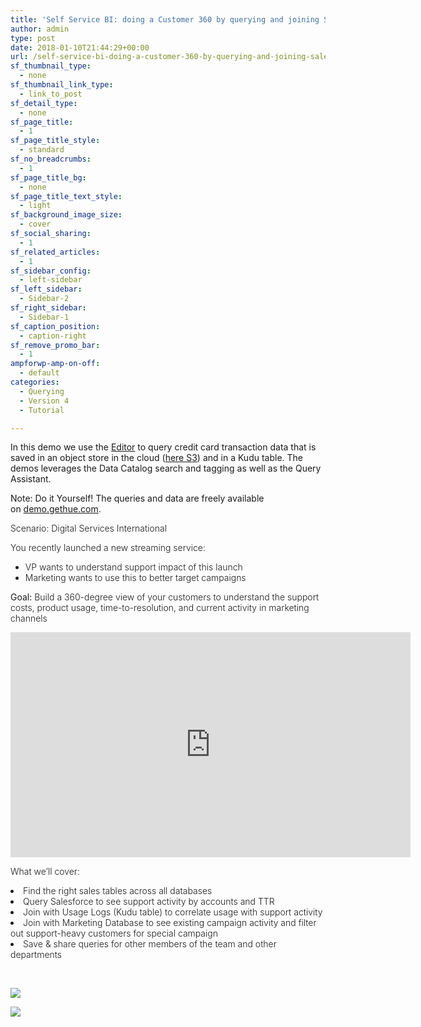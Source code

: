 ```yaml
---
title: 'Self Service BI: doing a Customer 360 by querying and joining Salesforce, Marketing and log datasets'
author: admin
type: post
date: 2018-01-10T21:44:29+00:00
url: /self-service-bi-doing-a-customer-360-by-querying-and-joining-salesforce-marketing-and-log-datasets/
sf_thumbnail_type:
  - none
sf_thumbnail_link_type:
  - link_to_post
sf_detail_type:
  - none
sf_page_title:
  - 1
sf_page_title_style:
  - standard
sf_no_breadcrumbs:
  - 1
sf_page_title_bg:
  - none
sf_page_title_text_style:
  - light
sf_background_image_size:
  - cover
sf_social_sharing:
  - 1
sf_related_articles:
  - 1
sf_sidebar_config:
  - left-sidebar
sf_left_sidebar:
  - Sidebar-2
sf_right_sidebar:
  - Sidebar-1
sf_caption_position:
  - caption-right
sf_remove_promo_bar:
  - 1
ampforwp-amp-on-off:
  - default
categories:
  - Querying
  - Version 4
  - Tutorial

---
```

In this demo we use the [Editor][1] to query credit card transaction data that is saved in an object store in the cloud ([here S3][2]) and in a Kudu table. The demos leverages the Data Catalog search and tagging as well as the Query Assistant.

Note: Do it Yourself! The queries and data are freely available on [demo.gethue.com][3].

<span style="font-weight: 300;">Scenario: Digital Services International</span>

<span style="font-weight: 300;">You recently launched a new streaming service:</span>

<li style="list-style-type: none;">
  <ul>
    <li style="font-weight: 400;">
      <span style="font-weight: 300;">VP wants to understand support impact of this launch</span>
    </li>
    <li style="font-weight: 400;">
      <span style="font-weight: 300;">Marketing wants to use this to better target campaigns</span>
    </li>
  </ul>
</li>

<span style="font-weight: 400;">Goal: </span><span style="font-weight: 300;">Build a 360-degree view of your customers to understand the support costs, product usage, time-to-resolution, and current activity in marketing channels</span>

<iframe src="https://player.vimeo.com/video/250289157?dnt=1&app_id=122963" width="640" height="360" frameborder="0" title="Hue - Self Service BI: doing a Customer 360 by querying and joining Salesforce, Marketing and log datasets" allow="autoplay; fullscreen" allowfullscreen></iframe>

<span style="font-weight: 300;">What we’ll cover:</span>

<li style="font-weight: 400;">
  <span style="font-weight: 300;">Find the right sales tables across all databases</span>
</li>
<li style="font-weight: 400;">
  <span style="font-weight: 300;">Query Salesforce to see support activity by accounts and TTR</span>
</li>
<li style="font-weight: 400;">
  <span style="font-weight: 300;">Join with Usage Logs (Kudu table) to correlate usage with support activity</span>
</li>
<li style="font-weight: 400;">
  <span style="font-weight: 300;">Join with Marketing Database to see existing campaign activity and filter out support-heavy customers for special campaign</span>
</li>
<li style="font-weight: 400;">
  <span style="font-weight: 300;">Save & share queries for other members of the team and other departments</span>
</li>

&nbsp;

[<img class="aligncenter wp-image-4996" src="https://cdn.gethue.com/uploads/2017/10/360-degrees.png"/>][4]

[<img class="aligncenter wp-image-4997" src="https://cdn.gethue.com/uploads/2017/10/customer-360-datasets.png"/>][5]

 [1]: https://gethue.com/sql-editor/
 [2]: https://gethue.com/introducing-s3-support-in-hue/
 [3]: http://demo.gethue.com/hue/editor?editor=108020&type=impala
 [4]: https://cdn.gethue.com/uploads/2017/10/360-degrees.png
 [5]: https://cdn.gethue.com/uploads/2017/10/customer-360-datasets.png

